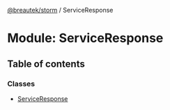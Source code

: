 [@breautek/storm](../README.md) / ServiceResponse

# Module: ServiceResponse

## Table of contents

### Classes

- [ServiceResponse](../classes/ServiceResponse.ServiceResponse-1.md)
